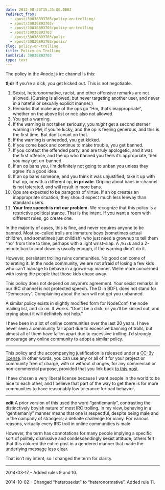 ```yaml
---
date: 2012-08-23T15:25:00.000Z
redirect_from:
  - /post/30036893703/policy-on-trolling/
  - /post/30036893703/
  - /post/30036893703/policy-on-trolling
  - /post/30036893703
  - /post/30036893703/polic
  - /post/30036893703/polic/
slug: policy-on-trolling
title: Policy on Trolling
tumblrid: 30036893703
type: text
---
```

<p>The policy in the #node.js irc channel is this:</p>

<p><strong>tl;dr</strong> If you&rsquo;re a dick, you get kicked out.  This is not negotiable.</p>

<ol><li>Sexist, heteronormative, racist, and other offensive remarks are not allowed.  (Cursing is allowed, but never targeting another user, and never in a hateful or sexually explicit manner.)</li>
<li>Remarks that make any of the ops go &ldquo;Hm, that&rsquo;s inappropriate&rdquo;, whether on the above list or not: also not allowed.</li>
<li>You get a warning.</li>
<li>If the warning is not taken seriously, you <em>might</em> get a second sterner warning in PM, if you&rsquo;re lucky, and the op is feeling generous, and this is the first time.  But don&rsquo;t count on that.</li>
<li>If the warning is unheeded, you get kicked.</li>
<li>If you come back and continue to make trouble, you get banned.</li>
<li>If you contact the offended party, and are truly apologetic, and it was the first offense, and the op who banned you feels it&rsquo;s appropriate, then you may get un-banned.</li>
<li>If an op bans you, I&rsquo;m definitely not going to unban you unless they agree it&rsquo;s a good idea.</li>
<li>If an op bans someone, and you think it was unjustified, take it up with that op, or with a different op, <strong>in private</strong>.  Griping about bans in-channel is not tolerated, and will result in more bans.</li>
<li>Ops are expected to be paragons of virtue.  If an op creates an inappropriate situation, they should expect much less leeway than standard users.</li>
<li><strong>Your free speech is not our problem.</strong>  We recognize that this policy is a restrictive political stance.  That is the intent.  If you want a room with different rules, go create one.</li>
</ol><p>In the majority of cases, this is fine, and never requires anyone to be banned.  Most so-called trolls are immature boys (sometimes actual children, and sometimes just childish) who just need a grownup to tell them &ldquo;no&rdquo; from time to time, perhaps with a light wrist-slap.  A <code>/kick</code> and a 2-minute ban to cool down is usually enough, if the warning didn&rsquo;t do it.</p>

<p>However, persistent trolling ruins communities.  No good can come of tolerating it.  In the node community, we are not afraid of losing a few kids who can&rsquo;t manage to behave in a grown-up manner.  We&rsquo;re more concerned with losing the people that those kids chase away.</p>

<p>This policy does not depend on anyone&rsquo;s agreement.  Your sexist remarks in our IRC channel is not protected speech.  The D in BDFL does not stand for &ldquo;Democracy&rdquo;.  Complaining about the ban will not get you unbanned.</p>

<p>A similar policy exists in slightly modified form for NodeConf, the node mailing list, and so on.  It works.  &ldquo;Don&rsquo;t be a dick, or you&rsquo;ll be kicked out, and crying about it will definitely not help.&rdquo;</p>

<p>I have been in a lot of online communities over the last 20 years.  I have never seen a community fall apart due to excessive banning of trolls, but almost all of them have fallen apart due to excessive trolling.  I&rsquo;d strongly encourage any online community to adopt a similar policy.</p>

<hr><p>This policy and the accompanying justification is released under a <a href="http://creativecommons.org/licenses/by/3.0/">CC-By license</a>.  In other words, you can use any or all of it for your project or community free of charge, with or without changes, for any commercial or non-commercial purpose, provided that you link back <a href="http://blog.izs.me/post/30036893703/policy-on-trolling">to this post</a>.</p>

<p>I have chosen a very liberal license because I want people in the world to be nice to each other, and I believe that part of the way to get there is for more communities to have reasonably low tolerance for bad behavior.</p>

<hr><p><strong>edit</strong>  A prior version of this used the word &ldquo;gentlemanly&rdquo;, contrasting the distinctively boyish nature of most IRC trolling.  In my view, behaving in a &ldquo;gentlemanly&rdquo; manner means that one is respectful, despite being male and in the company of strangers; a definite challenge for many.  For various reasons, virtually every IRC troll in online communities is male.</p>

<p>However, the term has connotations for many people implying a specific sort of politely dismissive and condescendingly sexist attitude; others felt that this colored the entire post in a gendered manner that made the underlying message less clear.</p>

<p>That isn&rsquo;t my intent, so I changed the term for clarity.</p>

<hr><p>2014-03-17 - Added rules 9 and 10.</p>

<p>2014-10-02 - Changed &ldquo;heterosexist&rdquo; to &ldquo;heteronormative&rdquo;.  Added rule 11.</p>
